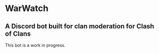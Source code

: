 # WarWatch
## A Discord bot built for clan moderation for Clash of Clans

This bot is a work in progress. 
